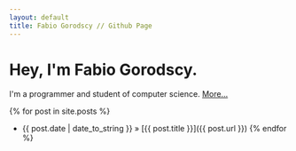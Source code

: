```yaml
---
layout: default
title: Fabio Gorodscy // Github Page
---
```


# Hey, I'm Fabio Gorodscy.

I'm a programmer and student of computer science. [More...](/about)

{% for post in site.posts %}
* {{ post.date | date_to_string }} » [{{ post.title }}]({{ post.url }})
{% endfor %}
